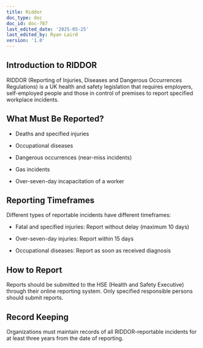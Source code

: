 ```yaml
---
title: Riddor
doc_type: doc
doc_id: doc-787
last_edited_date: '2025-05-25'
last_edited_by: Ryan Laird
version: '1.0'
---
```


## Introduction to RIDDOR

RIDDOR (Reporting of Injuries, Diseases and Dangerous Occurrences Regulations) is a UK health and safety legislation that requires employers, self-employed people and those in control of premises to report specified workplace incidents.

## What Must Be Reported?

- Deaths and specified injuries

- Occupational diseases

- Dangerous occurrences (near-miss incidents)

- Gas incidents

- Over-seven-day incapacitation of a worker

## Reporting Timeframes

Different types of reportable incidents have different timeframes:

- Fatal and specified injuries: Report without delay (maximum 10 days)

- Over-seven-day injuries: Report within 15 days

- Occupational diseases: Report as soon as received diagnosis

## How to Report

Reports should be submitted to the HSE (Health and Safety Executive) through their online reporting system. Only specified responsible persons should submit reports.

## Record Keeping

Organizations must maintain records of all RIDDOR-reportable incidents for at least three years from the date of reporting.

<!-- Unsupported block type: callout -->

